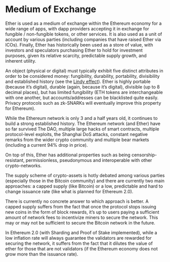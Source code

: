 # Medium of Exchange

Ether is used as a medium of exchange within the Ethereum economy for a wide range of apps, with dapp providers accepting it in exchange for fungible / non-fungible tokens, or other services. It is also used as a unit of account by various parties (including companies that have raised Ether via ICOs). Finally, Ether has historically been used as a store of value, with investors and speculators purchasing Ether to hold for investment purposes, given its relative scarcity, predictable supply growth, and inherent utility.

An object (physical or digital) must typically exhibit five distinct attributes in order to be considered money: fungibility, durability, portability, divisibility and established history (see the [Lindy effect](https://en.wikipedia.org/wiki/Lindy_effect)).
Ether is highly portable (because it’s digital), durable (again, because it’s digital), divisible (up to 8 decimal places), but has limited fungibility (ETH tokens are interchangeable with one another, but accounts/addresses can be blacklisted quite easily. Privacy protocols such as zk-SNARKs will eventually improve this property for Ethereum).

While the Ethereum network is only 3 and a half years old, it continues to build a strong established history. The Ethereum network (and Ether) have so far survived The DAO, multiple large hacks of smart contracts, multiple protocol-level exploits, the Shanghai DoS attacks, constant negative remarks from the wider crypto community and multiple bear markets (including a current 94% drop in price).

On top of this, Ether has additional properties such as being censorship-resistant, permissionless, pseudonymous and interoperable with other crypto-networks.

The supply scheme of crypto-assets is hotly debated among various parties (especially those in the Bitcoin community) and there are currently two main approaches: a capped supply (like Bitcoin) or a low, predictable and hard to change issuance rate (like what is planned for Ethereum 2.0).

There is currently no concrete answer to which approach is better. A capped supply suffers from the fact that once the protocol stops issuing new coins in the form of block rewards, it’s up to users paying a sufficient amount of network fees to incentivize miners to secure the network. This may or may not be sufficient to secure the Bitcoin network in the future.

In Ethereum 2.0 (with Sharding and Proof of Stake implemented), while a low inflation rate will always guarantee the validators are rewarded for securing the network, it suffers from the fact that it dilutes the value of ether for those that are not validators (if the Ethereum economy does not grow more than the issuance rate).
